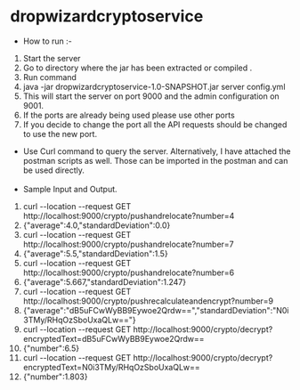 # dropwizardcryptoservice
* How to run :-
1. Start the server
2. Go to directory where the jar has been extracted or compiled .
3.	Run command 
4.	java -jar dropwizardcryptoservice-1.0-SNAPSHOT.jar server config.yml
5.	This will start the server on port 9000 and the admin configuration on 9001.
6.	If the ports are already being used please use other ports
7.	If you decide to change the port all the API requests should be changed to use the new port.

* Use Curl command to query the server. Alternatively, I have attached the postman scripts as well. Those can be imported in the postman and can be used directly.
<br></br>
* Sample Input and Output.
1.	curl --location --request GET http://localhost:9000/crypto/pushandrelocate?number=4
2.	{"average":4.0,"standardDeviation":0.0}
3.	curl --location --request GET http://localhost:9000/crypto/pushandrelocate?number=7 
4.	{"average":5.5,"standardDeviation":1.5}
5.	curl --location --request GET http://localhost:9000/crypto/pushandrelocate?number=6 
6.	{"average":5.667,"standardDeviation":1.247}
7.	curl --location --request GET http://localhost:9000/crypto/pushrecalculateandencrypt?number=9 
8.	{"average":"dB5uFCwWyBB9Eywoe2Qrdw==","standardDeviation":"N0i3TMy/RHqOzSboUxaQLw=="}
9.	curl --location --request GET http://localhost:9000/crypto/decrypt?encryptedText=dB5uFCwWyBB9Eywoe2Qrdw== 
10.	{"number":6.5}
11.	curl --location --request GET http://localhost:9000/crypto/decrypt?encryptedText=N0i3TMy/RHqOzSboUxaQLw== 
12.	{"number":1.803}


